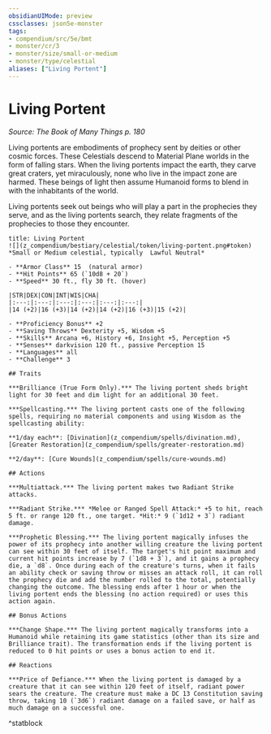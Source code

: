 ```yaml
---
obsidianUIMode: preview
cssclasses: json5e-monster
tags:
- compendium/src/5e/bmt
- monster/cr/3
- monster/size/small-or-medium
- monster/type/celestial
aliases: ["Living Portent"]
---
```

# Living Portent
*Source: The Book of Many Things p. 180*  

Living portents are embodiments of prophecy sent by deities or other cosmic forces. These Celestials descend to Material Plane worlds in the form of falling stars. When the living portents impact the earth, they carve great craters, yet miraculously, none who live in the impact zone are harmed. These beings of light then assume Humanoid forms to blend in with the inhabitants of the world.

Living portents seek out beings who will play a part in the prophecies they serve, and as the living portents search, they relate fragments of the prophecies to those they encounter.

```ad-statblock
title: Living Portent
![](z_compendium/bestiary/celestial/token/living-portent.png#token)
*Small or Medium celestial, typically  Lawful Neutral*

- **Armor Class** 15  (natural armor)
- **Hit Points** 65 (`10d8 + 20`)
- **Speed** 30 ft., fly 30 ft. (hover)

|STR|DEX|CON|INT|WIS|CHA|
|:---:|:---:|:---:|:---:|:---:|:---:|
|14 (+2)|16 (+3)|14 (+2)|14 (+2)|16 (+3)|15 (+2)|

- **Proficiency Bonus** +2
- **Saving Throws** Dexterity +5, Wisdom +5
- **Skills** Arcana +6, History +6, Insight +5, Perception +5
- **Senses** darkvision 120 ft., passive Perception 15
- **Languages** all
- **Challenge** 3

## Traits

***Brilliance (True Form Only).*** The living portent sheds bright light for 30 feet and dim light for an additional 30 feet.

***Spellcasting.*** The living portent casts one of the following spells, requiring no material components and using Wisdom as the spellcasting ability:

**1/day each**: [Divination](z_compendium/spells/divination.md), [Greater Restoration](z_compendium/spells/greater-restoration.md)

**2/day**: [Cure Wounds](z_compendium/spells/cure-wounds.md)

## Actions

***Multiattack.*** The living portent makes two Radiant Strike attacks.

***Radiant Strike.*** *Melee or Ranged Spell Attack:* +5 to hit, reach 5 ft. or range 120 ft., one target. *Hit:* 9 (`1d12 + 3`) radiant damage.

***Prophetic Blessing.*** The living portent magically infuses the power of its prophecy into another willing creature the living portent can see within 30 feet of itself. The target's hit point maximum and current hit points increase by 7 (`1d8 + 3`), and it gains a prophecy die, a `d8`. Once during each of the creature's turns, when it fails an ability check or saving throw or misses an attack roll, it can roll the prophecy die and add the number rolled to the total, potentially changing the outcome. The blessing ends after 1 hour or when the living portent ends the blessing (no action required) or uses this action again.

## Bonus Actions

***Change Shape.*** The living portent magically transforms into a Humanoid while retaining its game statistics (other than its size and Brilliance trait). The transformation ends if the living portent is reduced to 0 hit points or uses a bonus action to end it.

## Reactions

***Price of Defiance.*** When the living portent is damaged by a creature that it can see within 120 feet of itself, radiant power sears the creature. The creature must make a DC 13 Constitution saving throw, taking 10 (`3d6`) radiant damage on a failed save, or half as much damage on a successful one.
```
^statblock